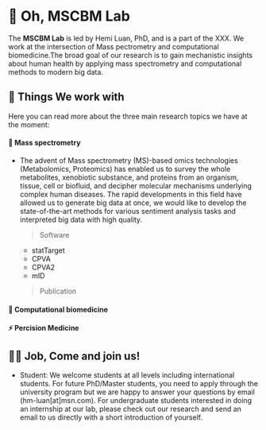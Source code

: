  # 👋 Oh, MSCBM Lab

The **MSCBM Lab** is led by Hemi Luan, PhD, and is a part of the XXX. We work at the intersection of Mass pectrometry and computational biomedicine.The broad goal of our research is to gain mechanistic insights about human health by applying mass spectrometry and computational methods to modern big data. 

## 🔧 Things We work with
Here you can read more about the three main research topics we have at the moment:

#### 🔭 Mass spectrometry
 - The advent of Mass spectrometry (MS)-based omics technologies (Metabolomics, Proteomics) has enabled us to survey the whole metabolites, xenobiotic substance, and proteins from an organism, tissue, cell or biofluid, and decipher molecular mechanisms underlying complex human diseases. The rapid developments in this field have allowed us to generate big data at once, we would like to develop the state-of-the-art methods for various sentiment analysis tasks and interpreted big data with high quality.
 
      > Software
      - statTarget
      - CPVA
      - CPVA2
      - mID
      > Publication

#### 🤔 Computational biomedicine

#### ⚡ Percision Medicine


## 👋🏼 Job, Come and join us!

 - Student: We welcome students at all levels including international students. For future PhD/Master students, you need to apply through the university program but we are happy to answer your questions by email (hm-luan[at]msn.com). For undergraduate students interested in doing an internship at our lab, please check out our research and send an email to us directly with a short introduction of yourself.
